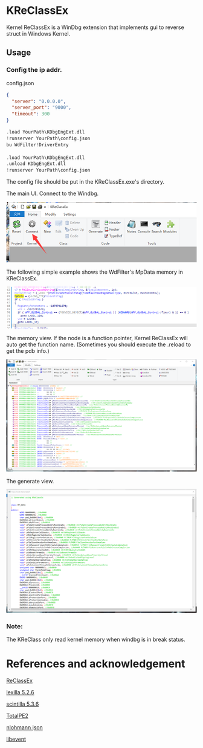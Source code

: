 # KReClassEx

Kernel ReClassEx is a WinDbg extension that implements gui to reverse struct in Windows Kernel.

## Usage

### Config the ip addr.

config.json

```json
{
  "server": "0.0.0.0",
  "server_port": "9000",
  "timeout": 300
}
```


```c
.load YourPath\KDbgEngExt.dll
!runserver YourPath\config.json
bu WdFilter!DriverEntry

.load YourPath\KDbgEngExt.dll
.unload KDbgEngExt.dll
!runserver YourPath\config.json
```

The config file should be put in the KReClassEx.exe's directory.

The main UI. Connect to the Windbg.

![Connect](Connect.png)

The following simple example shows the WdFilter's MpData memory in KReClassEx.

![Main](ida.png)

The memory view. If the node is a function pointer, Kernel ReClassEx will auto get the function name. (Sometimes you should execute the .reload to get the pdb info.)


![Main](Main.png)

The generate view.

![Generated](Generated.png)

### Note: 

The KReClass only read kernel memory when windbg is in break status.

# References and acknowledgement

[ReClassEx](https://github.com/ajkhoury/ReClassEx)

[lexilla 5.2.6](https://github.com/ScintillaOrg/lexilla)

[scintilla 5.3.6](https://www.scintilla.org/)

[TotalPE2](https://github.com/zodiacon/TotalPE2)

[nlohmann json](https://github.com/nlohmann/json)

[libevent](https://github.com/libevent/libevent)
